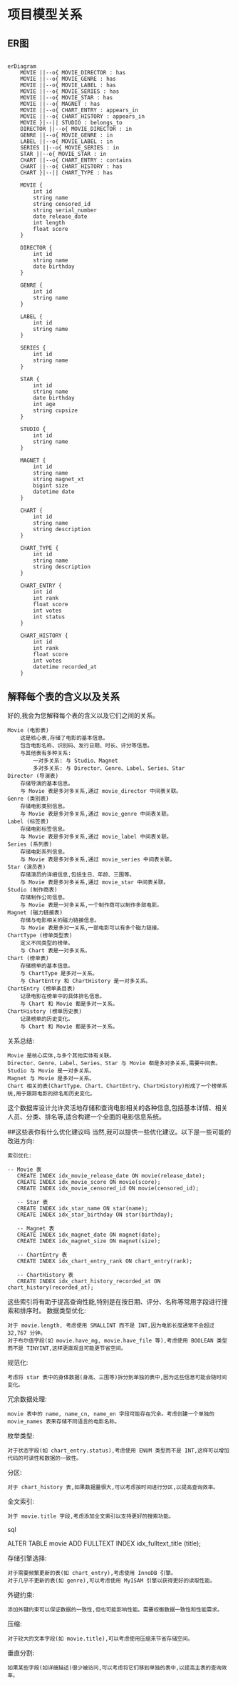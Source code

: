 # 项目模型关系
## ER图
```angular2html

erDiagram
    MOVIE ||--o{ MOVIE_DIRECTOR : has
    MOVIE ||--o{ MOVIE_GENRE : has
    MOVIE ||--o{ MOVIE_LABEL : has
    MOVIE ||--o{ MOVIE_SERIES : has
    MOVIE ||--o{ MOVIE_STAR : has
    MOVIE ||--o{ MAGNET : has
    MOVIE ||--o{ CHART_ENTRY : appears_in
    MOVIE ||--o{ CHART_HISTORY : appears_in
    MOVIE }|--|| STUDIO : belongs_to
    DIRECTOR ||--o{ MOVIE_DIRECTOR : in
    GENRE ||--o{ MOVIE_GENRE : in
    LABEL ||--o{ MOVIE_LABEL : in
    SERIES ||--o{ MOVIE_SERIES : in
    STAR ||--o{ MOVIE_STAR : in
    CHART ||--o{ CHART_ENTRY : contains
    CHART ||--o{ CHART_HISTORY : has
    CHART }|--|| CHART_TYPE : has

    MOVIE {
        int id
        string name
        string censored_id
        string serial_number
        date release_date
        int length
        float score
    }

    DIRECTOR {
        int id
        string name
        date birthday
    }

    GENRE {
        int id
        string name
    }

    LABEL {
        int id
        string name
    }

    SERIES {
        int id
        string name
    }

    STAR {
        int id
        string name
        date birthday
        int age
        string cupsize
    }

    STUDIO {
        int id
        string name
    }

    MAGNET {
        int id
        string name
        string magnet_xt
        bigint size
        datetime date
    }

    CHART {
        int id
        string name
        string description
    }

    CHART_TYPE {
        int id
        string name
        string description
    }

    CHART_ENTRY {
        int id
        int rank
        float score
        int votes
        int status
    }

    CHART_HISTORY {
        int id
        int rank
        float score
        int votes
        datetime recorded_at
    }
```
## 解释每个表的含义以及关系
好的,我会为您解释每个表的含义以及它们之间的关系。

    Movie (电影表)
        这是核心表,存储了电影的基本信息。
        包含电影名称、识别码、发行日期、时长、评分等信息。
        与其他表有多种关系:
            一对多关系: 与 Studio、Magnet
            多对多关系: 与 Director、Genre、Label、Series、Star
    Director (导演表)
        存储导演的基本信息。
        与 Movie 表是多对多关系,通过 movie_director 中间表关联。
    Genre (类别表)
        存储电影类别信息。
        与 Movie 表是多对多关系,通过 movie_genre 中间表关联。
    Label (标签表)
        存储电影标签信息。
        与 Movie 表是多对多关系,通过 movie_label 中间表关联。
    Series (系列表)
        存储电影系列信息。
        与 Movie 表是多对多关系,通过 movie_series 中间表关联。
    Star (演员表)
        存储演员的详细信息,包括生日、年龄、三围等。
        与 Movie 表是多对多关系,通过 movie_star 中间表关联。
    Studio (制作商表)
        存储制作公司信息。
        与 Movie 表是一对多关系,一个制作商可以制作多部电影。
    Magnet (磁力链接表)
        存储与电影相关的磁力链接信息。
        与 Movie 表是多对一关系,一部电影可以有多个磁力链接。
    ChartType (榜单类型表)
        定义不同类型的榜单。
        与 Chart 表是一对多关系。
    Chart (榜单表)
        存储榜单的基本信息。
        与 ChartType 是多对一关系。
        与 ChartEntry 和 ChartHistory 是一对多关系。
    ChartEntry (榜单条目表)
        记录电影在榜单中的具体排名信息。
        与 Chart 和 Movie 都是多对一关系。
    ChartHistory (榜单历史表)
        记录榜单的历史变化。
        与 Chart 和 Movie 都是多对一关系。

关系总结:

    Movie 是核心实体,与多个其他实体有关联。
    Director、Genre、Label、Series、Star 与 Movie 都是多对多关系,需要中间表。
    Studio 与 Movie 是一对多关系。
    Magnet 与 Movie 是多对一关系。
    Chart 相关的表(ChartType、Chart、ChartEntry、ChartHistory)形成了一个榜单系统,用于跟踪电影的排名和历史变化。

这个数据库设计允许灵活地存储和查询电影相关的各种信息,包括基本详情、相关人员、分类、排名等,适合构建一个全面的电影信息系统。

##这些表你有什么优化建议吗
当然,我可以提供一些优化建议。以下是一些可能的改进方向:

    索引优化:
```angular2html
-- Movie 表
   CREATE INDEX idx_movie_release_date ON movie(release_date);
   CREATE INDEX idx_movie_score ON movie(score);
   CREATE INDEX idx_movie_censored_id ON movie(censored_id);
   
   -- Star 表
   CREATE INDEX idx_star_name ON star(name);
   CREATE INDEX idx_star_birthday ON star(birthday);
   
   -- Magnet 表
   CREATE INDEX idx_magnet_date ON magnet(date);
   CREATE INDEX idx_magnet_size ON magnet(size);
   
   -- ChartEntry 表
   CREATE INDEX idx_chart_entry_rank ON chart_entry(rank);
   
   -- ChartHistory 表
   CREATE INDEX idx_chart_history_recorded_at ON chart_history(recorded_at);
```

这些索引将有助于提高查询性能,特别是在按日期、评分、名称等常用字段进行搜索和排序时。
数据类型优化:

    对于 movie.length, 考虑使用 SMALLINT 而不是 INT,因为电影长度通常不会超过 32,767 分钟。
    对于布尔值字段(如 movie.have_mg, movie.have_file 等),考虑使用 BOOLEAN 类型而不是 TINYINT,这样更直观且可能更节省空间。

规范化:

    考虑将 star 表中的身体数据(身高、三围等)拆分到单独的表中,因为这些信息可能会随时间变化。

冗余数据处理:

    movie 表中的 name, name_cn, name_en 字段可能存在冗余。考虑创建一个单独的 movie_names 表来存储不同语言的电影名称。

枚举类型:

    对于状态字段(如 chart_entry.status),考虑使用 ENUM 类型而不是 INT,这样可以增加代码的可读性和数据的一致性。

分区:

    对于 chart_history 表,如果数据量很大,可以考虑按时间进行分区,以提高查询效率。

全文索引:

    对于 movie.title 字段,考虑添加全文索引以支持更好的搜索功能。

sql

ALTER TABLE movie ADD FULLTEXT INDEX idx_fulltext_title (title);

存储引擎选择:

    对于需要频繁更新的表(如 chart_entry),考虑使用 InnoDB 引擎。
    对于几乎不更新的表(如 genre),可以考虑使用 MyISAM 引擎以获得更好的读取性能。

外键约束:

    添加外键约束可以保证数据的一致性,但也可能影响性能。需要权衡数据一致性和性能需求。

压缩:

    对于较大的文本字段(如 movie.title),可以考虑使用压缩来节省存储空间。

垂直分割:

    如果某些字段(如详细描述)很少被访问,可以考虑将它们移到单独的表中,以提高主表的查询效率。

